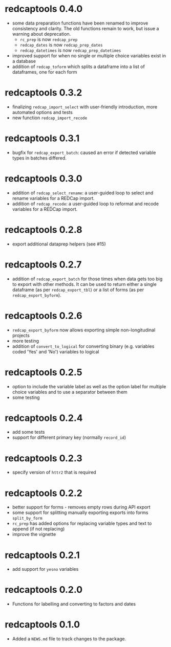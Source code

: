 # redcaptools 0.4.0

* some data preparation functions have been renamed to improve consistency and clarity. The old functions remain to work, but issue a warning about deprecation.
  * `rc_prep` is now `redcap_prep`
  * `redcap_dates` is now `redcap_prep_dates`
  * `redcap_datetimes` is now `redcap_prep_datetimes`
* improved support for when no single or multiple choice variables exist in a database
* addition of `redcap_toform` which splits a dataframe into a list of dataframes, one for each form

# redcaptools 0.3.2

* finalizing `redcap_import_select` with user-friendly introduction, more automated options and tests
* new function `redcap_import_recode`

# redcaptools 0.3.1

* bugfix for `redcap_export_batch`: caused an error if detected variable types in batches differed. 

# redcaptools 0.3.0

* addition of `redcap_select_rename`: a user-guided loop to select and rename variables for a REDCap import.
* addition of `redcap_recode`: a user-guided loop to reformat and recode variables for a REDCap import.

# redcaptools 0.2.8

* export additional dataprep helpers (see #15)

# redcaptools 0.2.7

* addition of `redcap_export_batch` for those times when data gets too big to export with other methods. It can be used to return either a single dataframe (as per `redcap_export_tbl`) or a list of forms (as per `redcap_export_byform`).

# redcaptools 0.2.6

* `redcap_export_byform` now allows exporting simple non-longitudinal projects
* more testing
* addition of `convert_to_logical` for converting binary (e.g. variables coded 'Yes' and 'No') variables to logical

# redcaptools 0.2.5

* option to include the variable label as well as the option label for multiple choice variables and to use a separator between them
* some testing

# redcaptools 0.2.4

* add some tests
* support for different primary key (normally `record_id`)

# redcaptools 0.2.3

* specify version of `httr2` that is required

# redcaptools 0.2.2

* better support for forms - removes empty rows during API export
* some support for splitting manually exporting exports into forms `split_by_form`
* `rc_prep` has added options for replacing variable types and text to append (if not replacing)
* improve the vignette

# redcaptools 0.2.1

* add support for `yesno` variables

# redcaptools 0.2.0

* Functions for labelling and converting to factors and dates

# redcaptools 0.1.0

* Added a `NEWS.md` file to track changes to the package.
